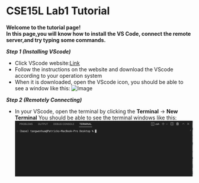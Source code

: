 # CSE15L Lab1 Tutorial
**Welcome to the tutorial page! <br>
In this page,you will know how to install the VS Code, connect the remote server,and try typing some commands.**

***Step 1 (Installing VScode)***
* Click VScode website:[Link](https://code.visualstudio.com/)
* Follow the instructions on the website and download the VScode according to your operation system
* When it is downloaded, open the VScode icon, you should be able to see a window like this:
![Image](https://ucsd-cse15l-w23.github.io/images/vscode.png)

***Step 2 (Remotely Connecting)***
* In your VScode, open the terminal by clicking the **Terminal** → **New Terminal**
You should be able to see the terminal windows like this:
![Image](https://github.com/PatrickTangwen/cse15l-lab-reports/blob/main/image.png)




